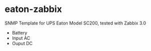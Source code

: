 # eaton-zabbix
SNMP Template for UPS Eaton Model SC200, tested with Zabbix 3.0
- Battery
- Input AC
- Ouput DC
